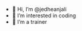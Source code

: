 - 👋 Hi, I’m @jedheanjali
- 👀 I’m interested in coding 
- 🌱 I’m a trainer

<!---
jedheanjali/jedheanjali is a ✨ special ✨ repository because its `README.md` (this file) appears on your GitHub profile.
You can click the Preview link to take a look at your changes.
--->
